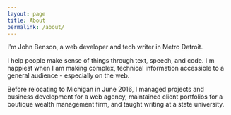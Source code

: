 ```yaml
---
layout: page
title: About
permalink: /about/
---
```


I'm John Benson, a web developer and tech writer in Metro Detroit.

I help people make sense of things through text, speech, and code. I'm happiest when I am making complex, technical information accessible to a general audience - especially on the web.

Before relocating to Michigan in June 2016, I managed projects and business development for a web agency, maintained client portfolios for a boutique wealth management firm, and taught writing at a state university.
